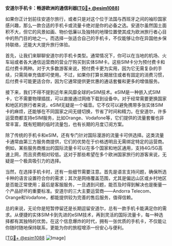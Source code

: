 **安道尔手机卡：畅游欧洲的通信利器[[TG💪+ @esim1088](https://t.me/s/esim1088)]**

如果你正计划前往安道尔旅行，或者只是对这个位于法国与西班牙之间的袖珍国家感兴趣，那么一款合适的手机卡或流量卡绝对是你的必备之选。安道尔虽然国土面积不大，但它的风景如画、物价低廉以及独特的地理位置使其成为欧洲旅行者心目中的热门目的地之一。而选择一张适合自己的手机卡，不仅能够让你在异国他乡保持联络，还能大大提升旅行体验。

首先，让我们来聊聊安道尔的手机卡类型。通常情况下，你可以在当地的机场、火车站或者各大通信运营商的营业厅购买到实体SIM卡。这些SIM卡分为预付费卡和后付费卡两种。对于大多数游客来说，预付费卡更为实用，因为它无需复杂的手续，只需简单充值即可使用。不过，如果你打算长期居住或者有固定的消费习惯，后付费卡可能更适合你，因为它通常提供更优惠的通话套餐和更多的增值服务。

接下来，我们不得不提到近年来风靡全球的eSIM技术。eSIM是一种嵌入式SIM卡，它不需要物理插拔，可以直接通过网络下载到设备中。对于经常需要更换国家和地区的旅行者来说，eSIM无疑是一个福音。它不仅可以避免携带多张实体SIM卡的麻烦，还能够在不同国家之间无缝切换，节省了时间和精力。在安道尔，许多运营商都支持eSIM服务，比如Orange、Vodafone等，它们提供的流量套餐也非常丰富，既有短期的临时流量包，也有长期的月度订阅方案。

除了传统的手机卡和eSIM，还有专门针对国际漫游的流量卡可供选择。这类流量卡通常由第三方服务商提供，它们的优势在于价格透明且无需绑定特定的运营商。例如，某些服务商推出的国际流量卡可以在多个国家和地区通用，支持4G/5G高速上网，而且资费相对较低。这对于那些希望在多个欧洲国家旅行的游客来说，无疑是一个极具吸引力的选择。

当然，在选择手机卡时，还有一些细节需要注意。首先是语言支持问题，确保所选卡种的语言设置符合你的需求；其次是网络覆盖范围，尤其是偏远山区或乡村地区是否能正常使用；最后是客服服务，一旦遇到问题，能否及时得到解决也是衡量一个产品好坏的重要标准。安道尔的三大主要运营商——Andorra Telecom、Orange和Vodafone，都能提供较为完善的售后服务，值得信赖。

总的来说，无论你是短暂停留还是长期逗留安道尔，总有一款手机卡能满足你的需求。从便捷的实体SIM卡到先进的eSIM技术，再到灵活的国际流量卡，每一种选择都有其独特的优势。在这个信息爆炸的时代，拥有一张优质的手机卡，不仅能让你随时随地保持联系，更能为你的旅程增添一份安心与便利。

[[TG💪+ @esim1088](https://t.me/s/esim1088) ![Image](https://i.postimg.cc/4NQfJmqS/Snipaste-2025-05-13-00-14-12.png)]